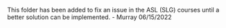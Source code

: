 This folder has been added to fix an issue in the ASL (SLG) courses until a better solution can be implemented. - Murray 06/15/2022
